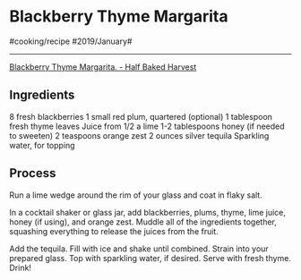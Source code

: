 # Blackberry Thyme Margarita
#cooking/recipe #2019/January#
- - - -
[Blackberry Thyme Margarita. - Half Baked Harvest](https://www.halfbakedharvest.com/blackberry-thyme-margarita/)

## Ingredients
8 fresh blackberries
1 small red plum, quartered (optional)
1 tablespoon fresh thyme leaves
Juice from 1/2 a lime
1-2 tablespoons honey (if needed to sweeten)
2 teaspoons orange zest
2 ounces silver tequila
Sparkling water, for topping

## Process
Run a lime wedge around the rim of your glass and coat in flaky salt.

In a cocktail shaker or glass jar, add blackberries, plums, thyme, lime juice, honey (if using), and orange zest. Muddle all of the ingredients together, squashing everything to release the juices from the fruit.

Add the tequila. Fill with ice and shake until combined. Strain into your prepared glass. Top with sparkling water, if desired. Serve with fresh thyme. Drink!